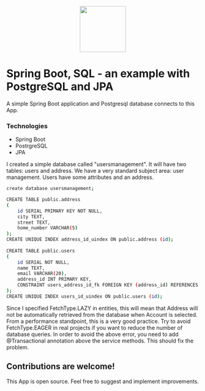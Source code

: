 <p align="center">
  <img src="https://seeklogo.com/images/S/spring-logo-9A2BC78AAF-seeklogo.com.png" width="120">
</p>

# Spring Boot, SQL - an example with PostgreSQL and JPA

A simple Spring Boot application and Postgresql database connects to this App.

### Technologies
- Spring Boot
- PostrgreSQL
- JPA

I created a simple database called "usersmanagement". 
It will have two tables: users and address. We have a very standard subject area: user management. Users have some attributes and an address.

```sh
create database usersmanagement;

CREATE TABLE public.address
(
    id SERIAL PRIMARY KEY NOT NULL,
    city TEXT,
    street TEXT,
    home_number VARCHAR(5)
);
CREATE UNIQUE INDEX address_id_uindex ON public.address (id);
 
CREATE TABLE public.users
(
    id SERIAL NOT NULL,
    name TEXT,
    email VARCHAR(20),
    address_id INT PRIMARY KEY,
    CONSTRAINT users_address_id_fk FOREIGN KEY (address_id) REFERENCES address (id)
);
CREATE UNIQUE INDEX users_id_uindex ON public.users (id);
```

Since I specified FetchType.LAZY in entities, this will mean that Address will not be automatically retrieved from the database when Account is selected. 
From a performance standpoint, this is a very good practice. Try to avoid FetchType.EAGER in real projects if you want to reduce the number of database queries. 
In order to avoid the above error, you need to add @Transactional annotation above the service methods. This should fix the problem.

## Contributions are welcome!

This App is open source. Feel free to suggest and implement improvements.
